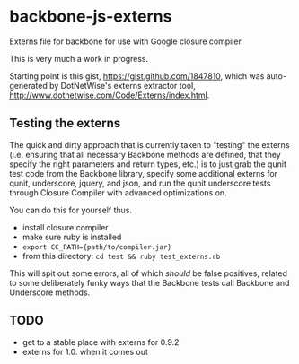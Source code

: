 backbone-js-externs
===================

Externs file for backbone for use with Google closure compiler.

This is very much a work in progress.

Starting point is this gist, https://gist.github.com/1847810,
which was auto-generated by DotNetWise's externs extractor tool,
http://www.dotnetwise.com/Code/Externs/index.html.

## Testing the externs

The quick and dirty approach that is currently taken to "testing" the
externs (i.e. ensuring that all necessary Backbone methods are
defined, that they specify the right parameters and return types, etc.)
is to just grab the qunit test code from the Backbone library, specify
some additional externs for qunit, underscore, jquery, and json, and run
the qunit underscore tests through Closure Compiler with advanced
optimizations on.

You can do this for yourself thus.

- install closure compiler
- make sure ruby is installed
- `export CC_PATH={path/to/compiler.jar}`
- from this directory: `cd test && ruby test_externs.rb`

This will spit out some errors, all of which *should* be false
positives, related to some deliberately funky ways that the Backbone
tests call Backbone and Underscore methods.

## TODO

- get to a stable place with externs for 0.9.2
- externs for 1.0. when it comes out
